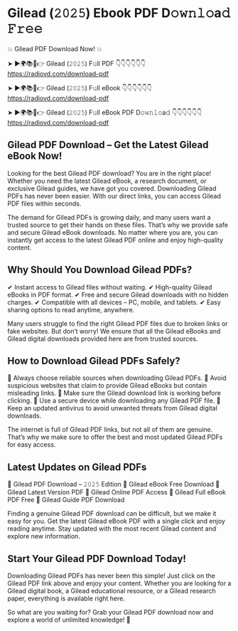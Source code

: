# Gilead (𝟸𝟶𝟸𝟻) Ebook PDF D𝚘𝚠𝚗𝚕𝚘a𝚍 𝙵𝚛𝚎𝚎

💥 Gilead PDF Download Now! 💥

➤ ►🌍📚📱👉 Gilead (𝟸𝟶𝟸𝟻) F𝚞ll PDF 👇👇👇👇👇👇
https://radiovd.com/download-pdf

➤ ►🌍📚📱👉 Gilead (𝟸𝟶𝟸𝟻) F𝚞ll eBook 👇👇👇👇👇👇
https://radiovd.com/download-pdf

➤ ►🌍📚📱👉 Gilead (𝟸𝟶𝟸𝟻) F𝚞ll eBook PDF D𝚘𝚠𝚗𝚕𝚘a𝚍 👇👇👇👇👇👇
https://radiovd.com/download-pdf

## Gilead PDF Download – Get the Latest Gilead eBook Now!

Looking for the best Gilead PDF download? You are in the right place! Whether you need the latest Gilead eBook, a research document, or exclusive Gilead guides, we have got you covered. Downloading Gilead PDFs has never been easier. With our direct links, you can access Gilead PDF files within seconds.

The demand for Gilead PDFs is growing daily, and many users want a trusted source to get their hands on these files. That’s why we provide safe and secure Gilead eBook downloads. No matter where you are, you can instantly get access to the latest Gilead PDF online and enjoy high-quality content.

## Why Should You Download Gilead PDFs?

✔ Instant access to Gilead files without waiting.
✔ High-quality Gilead eBooks in PDF format.
✔ Free and secure Gilead downloads with no hidden charges.
✔ Compatible with all devices – PC, mobile, and tablets.
✔ Easy sharing options to read anytime, anywhere.

Many users struggle to find the right Gilead PDF files due to broken links or fake websites. But don’t worry! We ensure that all the Gilead eBooks and Gilead digital downloads provided here are from trusted sources.

## How to Download Gilead PDFs Safely?

📌 Always choose reliable sources when downloading Gilead PDFs.
📌 Avoid suspicious websites that claim to provide Gilead eBooks but contain misleading links.
📌 Make sure the Gilead download link is working before clicking.
📌 Use a secure device while downloading any Gilead PDF file.
📌 Keep an updated antivirus to avoid unwanted threats from Gilead digital downloads.

The internet is full of Gilead PDF links, but not all of them are genuine. That’s why we make sure to offer the best and most updated Gilead PDFs for easy access.

## Latest Updates on Gilead PDFs

🔹 Gilead PDF Download – 𝟸𝟶𝟸𝟻 Edition
🔹 Gilead eBook Free Download
🔹 Gilead Latest Version PDF
🔹 Gilead Online PDF Access
🔹 Gilead Full eBook PDF Free
🔹 Gilead Guide PDF Download

Finding a genuine Gilead PDF download can be difficult, but we make it easy for you. Get the latest Gilead eBook PDF with a single click and enjoy reading anytime. Stay updated with the most recent Gilead content and explore new information.

## Start Your Gilead PDF Download Today!

Downloading Gilead PDFs has never been this simple! Just click on the Gilead PDF link above and enjoy your content. Whether you are looking for a Gilead digital book, a Gilead educational resource, or a Gilead research paper, everything is available right here.

So what are you waiting for? Grab your Gilead PDF download now and explore a world of unlimited knowledge! 🚀